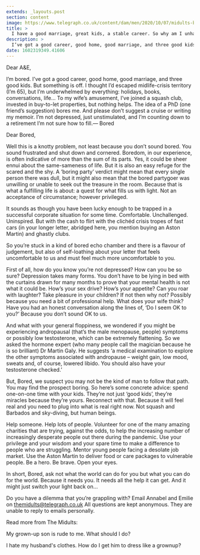 ```yaml
--- 
extends: _layouts.post 
section: content 
image: https://www.telegraph.co.uk/content/dam/men/2020/10/07/midults-bored_trans_NvBQzQNjv4BqOUXNkuaWnsqcZP1ZJrxCo2cMnEisTpI6llwntLLNx_8.jpg?impolicy=logo-overlay 
title: > 
  I have a good marriage, great kids, a stable career. So why am I unhappy? 
description: > 
  I’ve got a good career, good home, good marriage, and three good kids.I’m not depressed, just unstimulated, and I’m counting down to a retirement I’m not sure how to fill.— BoredDear Bored,Well this is a knotty problem, not least because you don’t sound bored.It sounds as though you have been lucky enough to be trapped in a successful corporate situation for some time.Have you had an honest conversation along the lines of, ‘Do I seem OK to you?’ Because you don’t sound OK to us.They’re not just ‘good kids’, they’re miracles because they’re yours. 
date: 1602319349.41606 
--- 
```

Dear A&E,

I’m bored. I’ve got a good career, good home, good marriage, and three good kids. But something is off. I thought I’d escaped midlife-crisis territory (I’m 65), but I’m underwhelmed by everything: holidays, books, conversations, life… To my wife’s amusement, I’ve joined a squash club, invested in buy-to-let properties, but nothing helps. The idea of a PhD (one friend’s suggestion) bores me. And please don’t suggest a cruise or writing my memoir. I’m not depressed, just unstimulated, and I’m counting down to a retirement I’m not sure how to fill.— Bored

Dear Bored,

Well this is a knotty problem, not least because you don’t sound bored. You sound frustrated and shut down and cornered. Boredom, in our experience, is often indicative of more than the sum of its parts. Yes, it could be sheer ennui about the same-sameness of life. But it is also an easy refuge for the scared and the shy. A ‘boring party’ verdict might mean that every single person there was dull, but it might also mean that the bored partygoer was unwilling or unable to seek out the treasure in the room. Because that is what a fulfilling life is about: a quest for what fills us with light. Not an acceptance of circumstance; however privileged.

It sounds as though you have been lucky enough to be trapped in a successful corporate situation for some time. Comfortable. Unchallenged. Uninspired. But with the cash to flirt with the clichéd crisis tropes of fast cars (in your longer letter, abridged here, you mention buying an Aston Martin) and ghastly clubs.

So you’re stuck in a kind of bored echo chamber and there is a flavour of judgement, but also of self-loathing about your letter that feels uncomfortable to us and must feel much more uncomfortable to you.

First of all, how do you know you’re not depressed? How can you be so sure? Depression takes many forms. You don’t have to be lying in bed with the curtains drawn for many months to prove that your mental health is not what it could be. How’s your sex drive? How’s your appetite? Can you roar with laughter? Take pleasure in your children? If not then why not? Possibly because you need a bit of professional help. What does your wife think? Have you had an honest conversation along the lines of, ‘Do I seem OK to you?’ Because you don’t sound OK to us.

And what with your general floppiness, we wondered if you might be experiencing andropausal (that’s the male menopause, people) symptoms or possibly low testosterone, which can be extremely flattening. So we asked the hormone expert (who many people call the magician because he is so brilliant) Dr Martin Galy. He suggests ‘a medical examination to explore the other symptoms associated with andropause – weight gain, low mood, sweats and, of course, lowered libido. You should also have your testosterone checked.’

But, Bored, we suspect you may not be the kind of man to follow that path. You may find the prospect boring. So here’s some concrete advice: spend one-on-one time with your kids. They’re not just ‘good kids’, they’re miracles because they’re yours. Reconnect with that. Because it will feel real and you need to plug into what is real right now. Not squash and Barbados and sky-diving, but human beings.

Help someone. Help lots of people. Volunteer for one of the many amazing charities that are trying, against the odds, to help the increasing number of increasingly desperate people out there during the pandemic. Use your privilege and your wisdom and your spare time to make a difference to people who are struggling. Mentor young people facing a desolate job market. Use the Aston Martin to deliver food or care packages to vulnerable people. Be a hero. Be brave. Open your eyes.

In short, Bored, ask not what the world can do for you but what you can do for the world. Because it needs you. It needs all the help it can get. And it might just switch your light back on…

Do you have a dilemma that you’re grappling with? Email Annabel and Emilie on themidults@telegraph.co.uk All questions are kept anonymous. They are unable to reply to emails personally.

Read more from The Midults:

My grown-up son is rude to me. What should I do? ​

I hate my husband's clothes. How do I get him to dress like a grownup?